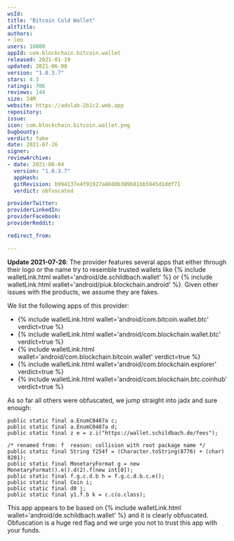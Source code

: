 ```yaml
---
wsId: 
title: "Bitcoin Cold Wallet"
altTitle: 
authors:
- leo
users: 10000
appId: com.blockchain.bitcoin.wallet
released: 2021-01-19
updated: 2021-06-08
version: "1.0.3.7"
stars: 4.3
ratings: 706
reviews: 144
size: 24M
website: https://adslab-2b1c2.web.app
repository: 
issue: 
icon: com.blockchain.bitcoin.wallet.png
bugbounty: 
verdict: fake
date: 2021-07-26
signer: 
reviewArchive:
- date: 2021-06-04
  version: "1.0.3.7"
  appHash: 
  gitRevision: b994137e4f91927a8680b389b81bb5945d1ddf71
  verdict: obfuscated

providerTwitter: 
providerLinkedIn: 
providerFacebook: 
providerReddit: 

redirect_from:

---
```



**Update 2021-07-26**: The provider features several apps that either through
their logo or the name try to resemble trusted wallets like
{% include walletLink.html wallet='android/de.schildbach.wallet' %}
or
{% include walletLink.html wallet='android/piuk.blockchain.android' %}.
Given other issues with the products, we assume they are fakes.

We list the following apps of this provider:

* {% include walletLink.html wallet='android/com.bitcoin.wallet.btc' verdict=true %}
* {% include walletLink.html wallet='android/com.blockchain.wallet.btc' verdict=true %}
* {% include walletLink.html wallet='android/com.blockchain.bitcoin.wallet' verdict=true %}
* {% include walletLink.html wallet='android/com.blockchain.explorer' verdict=true %}
* {% include walletLink.html wallet='android/com.blockchain.btc.coinhub' verdict=true %}

As so far all others were obfuscated, we jump straight into jadx and sure
enough:

```
public static final a.EnumC0487a c;
public static final a.EnumC0487a d;
public static final z e = z.i("https://wallet.schildbach.de/fees");

/* renamed from: f  reason: collision with root package name */
public static final String f254f = (Character.toString(8776) + (char) 8201);
public static final MonetaryFormat g = new MonetaryFormat().e().d(2).f(new int[0]);
public static final f.g.c.d.b h = f.g.c.d.b.c.e();
public static final Coin i;
public static final d0 j;
public static final y1.f.b k = c.c(o.class);
```

This app appears to be based on
{% include walletLink.html wallet='android/de.schildbach.wallet' %}
and it is clearly obfuscated. Obfuscation is a huge red flag and we urge you not
to trust this app with your funds.
